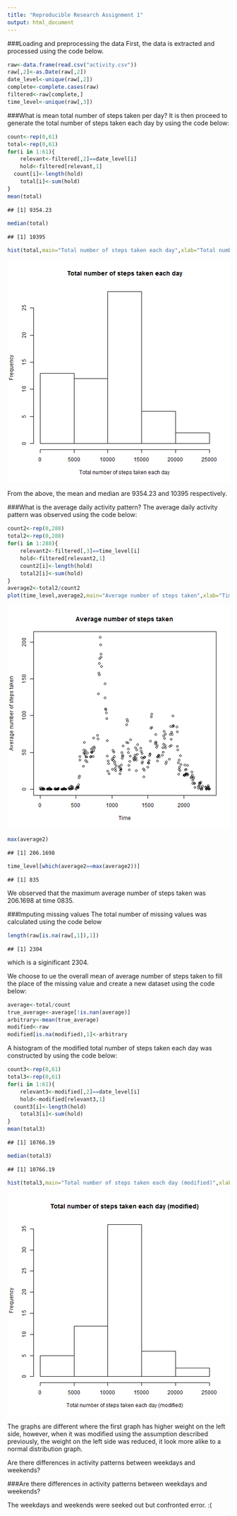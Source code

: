 ```yaml
---
title: "Reproducible Research Assignment 1"
output: html_document
---
```



###Loading and preprocessing the data
First, the data is extracted and processed using the code below.


```r
raw<-data.frame(read.csv("activity.csv"))
raw[,2]<-as.Date(raw[,2])
date_level<-unique(raw[,2])
complete<-complete.cases(raw)
filtered<-raw[complete,]
time_level<-unique(raw[,3])
```

###What is mean total number of steps taken per day?
It is then proceed to generate the total number of steps taken each day by using the code below:


```r
count<-rep(0,61)
total<-rep(0,61)
for(i in 1:61){
    relevant<-filtered[,2]==date_level[i]
    hold<-filtered[relevant,1]
  count[i]<-length(hold)
    total[i]<-sum(hold)
}
mean(total)
```

```
## [1] 9354.23
```

```r
median(total)
```

```
## [1] 10395
```

```r
hist(total,main="Total number of steps taken each day",xlab="Total number of steps taken each day")
```

![plot of chunk unnamed-chunk-2](figure/unnamed-chunk-2-1.png) 

From the above, the mean and median are 9354.23 and 10395 respectively.

###What is the average daily activity pattern?
The average daily activity pattern was observed using the code below:


```r
count2<-rep(0,288)
total2<-rep(0,288)
for(i in 1:288){
    relevant2<-filtered[,3]==time_level[i]
    hold<-filtered[relevant2,1]
    count2[i]<-length(hold)
    total2[i]<-sum(hold)
}
average2<-total2/count2
plot(time_level,average2,main="Average number of steps taken",xlab="Time",ylab="Average number of steps taken")
```

![plot of chunk unnamed-chunk-3](figure/unnamed-chunk-3-1.png) 

```r
max(average2)
```

```
## [1] 206.1698
```

```r
time_level[which(average2==max(average2))]
```

```
## [1] 835
```
We observed that the maximum average number of steps taken was 206.1698 at time 0835.

###Imputing missing values
The total number of missing values was calculated using the code below


```r
length(raw[is.na(raw[,1]),1])
```

```
## [1] 2304
```
which is a siginificant 2304.

We choose to ue the overall mean of average number of steps taken to fill the place of the missing value and create a new dataset using the code below:


```r
average<-total/count
true_average<-average[!is.nan(average)]
arbitrary<-mean(true_average)
modified<-raw
modified[is.na(modified),1]<-arbitrary
```
A histogram of the modified total number of steps taken each day was constructed by using the code below:


```r
count3<-rep(0,61)
total3<-rep(0,61)
for(i in 1:61){
    relevant3<-modified[,2]==date_level[i]
    hold<-modified[relevant3,1]
  count3[i]<-length(hold)
    total3[i]<-sum(hold)
}
mean(total3)
```

```
## [1] 10766.19
```

```r
median(total3)
```

```
## [1] 10766.19
```

```r
hist(total3,main="Total number of steps taken each day (modified)",xlab="Total number of steps taken each day (modified)")
```

![plot of chunk unnamed-chunk-6](figure/unnamed-chunk-6-1.png) 

The graphs are different where the first graph has higher weight on the left side, however, when it was modified using the assumption described previously, the weight on the left side was reduced, it look more alike to a normal distribution graph.

Are there differences in activity patterns between weekdays and weekends?

###Are there differences in activity patterns between weekdays and weekends?

The weekdays and weekends were seeked out but confronted error. :(
